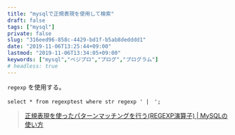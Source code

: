 ```yaml
---
title: "mysqlで正規表現を使用して検索"
draft: false
tags: ["mysql"]
private: false
slug: "316eed96-858c-4429-bd1f-b5ab8dedddd1"
date: "2019-11-06T13:25:44+09:00"
lastmod: "2019-11-06T13:34:05+09:00"
keywords: ["mysql","ベジプロ","プログ","プログラム"]
# headless: true
---
```


`regexp` を使用する。

```sql:e.g.
select * from regexptest where str regexp ' |　';
```

> [正規表現を使ったパターンマッチングを行う(REGEXP演算子) | MySQLの使い方](https://www.dbonline.jp/mysql/select/index8.html)
